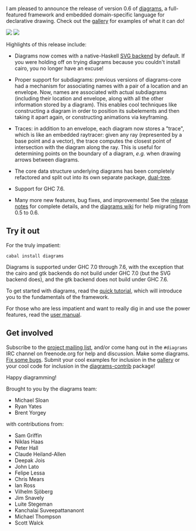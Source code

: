 I am pleased to announce the release of version 0.6 of
[diagrams](http://projects.haskell.org/diagrams), a full-featured
framework and embedded domain-specific language for declarative
drawing.  Check out the
[gallery](http://projects.haskell.org/diagrams/gallery.html) for
examples of what it can do!

[![](http://mathlesstraveled.files.wordpress.com/2012/11/77455a72e05ff905c9c81cd250b45fa6.png)](http://mathlesstraveled.com/2012/11/05/more-factorization-diagrams/) [![](http://projects.haskell.org/diagrams/gallery/PythagoreanTree.png)](http://projects.haskell.org/diagrams/gallery/PythagoreanTree.html)

Highlights of this release include:

- Diagrams now comes with a native-Haskell
  [SVG backend](http://hackage.haskell.org/package/diagrams%2Dsvg) by
  default.  If you were holding off on trying diagrams because you
  couldn't install cairo, you no longer have an excuse!

- Proper support for subdiagrams: previous versions of diagrams-core
  had a mechanism for associating names with a pair of a location and
  an envelope.  Now, names are associated with actual subdiagrams
  (including their location and envelope, along with all the other
  information stored by a diagram).  This enables cool techniques like
  constructing a diagram in order to position its subelements and then
  taking it apart again, or constructing animations via keyframing.

- Traces: in addition to an envelope, each diagram now stores a
  "trace", which is like an embedded raytracer: given any ray
  (represented by a base point and a vector), the trace computes
  the closest point of intersection with the diagram along the
  ray.  This is useful for determining points on the boundary of a
  diagram, *e.g.* when drawing arrows between diagrams.

- The core data structure underlying diagrams has been completely
  refactored and split out into its own separate package,
  [dual-tree](http://hackage.haskell.org/package/dual%2Dtree).

- Support for GHC 7.6.

- Many more new features, bug fixes, and improvements!  See the
  [release notes](http://projects.haskell.org/diagrams/releases.html)
  for complete details, and the
  [diagrams wiki](http://www.haskell.org/haskellwiki/Diagrams/Migrate0.6)
  for help migrating from 0.5 to 0.6.

Try it out
----------

For the truly impatient:

    cabal install diagrams

Diagrams is supported under GHC 7.0 through 7.6, with the exception
that the cairo and gtk backends do not build under GHC 7.0 (but the SVG
backend does), and the gtk backend does not build under GHC 7.6.

To get started with diagrams, read the
[quick tutorial](http://projects.haskell.org/diagrams/tutorial/DiagramsTutorial.html),
which will introduce you to the fundamentals of the framework.

For those who are less impatient and want to really dig in and
use the power features, read the
[user manual](http://projects.haskell.org/manual/diagrams-manual.html).

Get involved
------------

Subscribe to the
[project mailing list](http://groups.google.com/group/diagrams-discuss),
and/or come hang out in the `#diagrams` IRC channel on freenode.org
for help and discussion.  Make some diagrams.
[Fix some bugs](http://github.com/diagrams/). Submit
your cool examples for inclusion in the
[gallery](http://projects.haskell.org/diagrams/gallery.html) or your
cool code for inclusion in the
[diagrams-contrib](http://hackage.haskell.org/package/diagrams%2Dcontrib)
package!

Happy diagramming!

Brought to you by the diagrams team:

* Michael Sloan
* Ryan Yates
* Brent Yorgey

with contributions from:

* Sam Griffin
* Niklas Haas
* Peter Hall
* Claude Heiland-Allen
* Deepak Jois
* John Lato
* Felipe Lessa
* Chris Mears
* Ian Ross
* Vilhelm Sjöberg
* Jim Snavely
* Luite Stegeman
* Kanchalai Suveepattananont
* Michael Thompson
* Scott Walck
